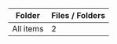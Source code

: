 | Folder    |   Files / Folders |
|-----------|-------------------|
| All items |                 2 |